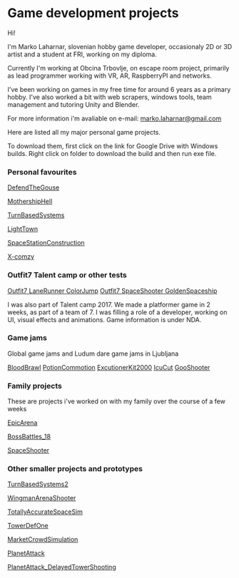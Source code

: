 # Game development projects
Hi!

I'm Marko Laharnar, slovenian hobby game developer, occasionaly 2D or 3D artist and a student at FRI, working on my diploma.

Currently I'm working at Obcina Trbovlje, on escape room project, primarily as lead programmer working with VR, AR, RaspberryPI and networks.

I've been working on games in my free time for around 6 years as a primary hobby. I've also worked a bit with web scrapers, windows tools, team management and tutoring Unity and Blender.

For more information i'm avaliable on e-mail: 
marko.laharnar@gmail.com

Here are listed all my major personal game projects.

To download them, first click on the link for Google Drive with Windows builds. Right click on folder to download the build and then run exe file.

<!DOCTYPE html>
<html>
<body>
  <p> </p>
  
  <h3>Personal favourites</h3>
  
<a href="https://drive.google.com/open?id=1O8rbvGg8mPnQwxNmgN58a_6dTIjM-XPx" download>DefendTheGouse</a>
  
  <a href="https://drive.google.com/open?id=1oJgX8Km0Y5yD4Cm9u-8aaYyNDLu-zl_F" download>MothershipHell</a>
  
  <a href="https://drive.google.com/open?id=1oP6iQd1VEk8PedNvM4kx69upAAGyKSMg" download>TurnBasedSystems</a>
  
  <a href="https://drive.google.com/open?id=1ejYzFAg2CPrXs5MQSAuMKnYF-ZKed51i" download>LightTown</a>
  
  <a href="https://drive.google.com/open?id=1WLdkwkoYIafJA-2NIfnour7WC7w5O7_J" download>SpaceStationConstruction</a>
  
  <a href="https://drive.google.com/open?id=1pHGkzGrvDB6GMEKQUcnfkEtaIfPDpIi1" download>X-comzy</a>
  
  <h3>Outfit7 Talent camp or other tests</h3>
  <a href="https://drive.google.com/open?id=1N1VFltQ4hfzCijrBntWIv9Fq0_JnCQju" download>Outfit7 LaneRunner ColorJump</a>
  <a href="https://drive.google.com/open?id=1a9tddMZJOijascAsA7eFrjbP_FQquFuK" download>Outfit7 SpaceShooter GoldenSpaceship</a>
  <p>I was also part of Talent camp 2017. We made a platformer game in 2 weeks, as part of a team of 7. I was filling a role of a developer, working on UI, visual effects and animations. Game information is under NDA.</p>
  
  <h3>Game jams</h3>
  <p>Global game jams and Ludum dare game jams in Ljubljana</p>
  <a href="https://drive.google.com/open?id=1B3z49I48gm2Hrm0j77EfUZ-XHFm07nGO" download>BloodBrawl</a>
  <a href="https://drive.google.com/open?id=1Z8xmJx5z3Ul8XeleiH7pRQ9Ti2ghKOxw" download>PotionCommotion</a>
  <a href="https://drive.google.com/open?id=1Ij_8tz_4wdWu4-VlnbUuo8RerCnzXqbY" download>ExcutionerKit2000</a>  
  <a href="https://drive.google.com/open?id=1OlpjFQuX_CQ-gNA8nRnsSfLVSpuDwlEX" download>IcuCut</a>
  <a href="https://drive.google.com/open?id=19rpqzXiAwFXhZFwGyy3lKGH6lh8AMqlY" download>GooShooter</a>
  
  
  <h3>Family projects</h3>
  <p>These are projects i've worked on with my family over the course of a few weeks</p>
  <a href="https://drive.google.com/open?id=18e-v6mXPCbmNbPsl7dn1KCvEl3C0Yxko" download>EpicArena</a>
  
  <a href="https://drive.google.com/open?id=1u-SQaZXVwy-Mqj39OyVIh6m6dxUsyeKs" download>BossBattles_18</a>
  
  <a href="https://drive.google.com/open?id=1j8uqswVRO0segA8Myvb0FstddVOsNsWP" download>SpaceShooter</a>
  
  
  <h3>Other smaller projects and prototypes</h3>
  
  <a href="https://drive.google.com/open?id=1S90qJXA0G3QSlf8_v6QHEvBpgUtN6WvB" download>TurnBasedSystems2</a>
  
  <a href="https://drive.google.com/open?id=1HykHMzN3UvM9z3WHGzpYwb_iIITu1U7G" download>WingmanArenaShooter</a>
  
  <a href="https://drive.google.com/open?id=1uLeR3CJn5wr4NFN8byUl4IlhH2X4p8Z3" download>TotallyAccurateSpaceSim</a>
  
  <a href="https://drive.google.com/open?id=1da4AS7keu-ElUam4OguwtAQ67bJJUl4w" download>TowerDefOne</a>
  
  <a href="https://drive.google.com/open?id=1YaZoskX64SPCPDNv5JojwMI1w9k_oirj" download>MarketCrowdSimulation</a>
  
  <a href="https://drive.google.com/open?id=1NZ6KUxwLnPqMXSBPvK8SJ6k555HvQG1Z" download>PlanetAttack</a>
  
  <a href="https://drive.google.com/open?id=1fGKBJCn36Ehk8ZjqH_yUFU4FyHbAEcWu" download>PlanetAttack_DelayedTowerShooting</a>
  
  
</body>
</html>
